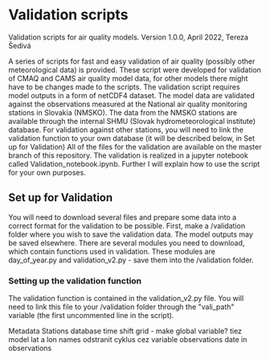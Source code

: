# Validation scripts
Validation scripts for air quality models.
Version 1.0.0, April 2022, Tereza Šedivá

A series of scripts for fast and easy validation of air quality (possibly other meteorological data) is provided.
These script were developed for validation of CMAQ and CAMS air quality model data, for other models there might have to be changes made to the scripts.
The validation script requires model outputs in a form of netCDF4 dataset.
The model data are validated against the observations measured at the National air quality monitoring stations in Slovakia (NMSKO).
The data from the NMSKO stations are available through the internal SHMU (Slovak hydrometeorological institute) database. 
For validation against other stations, you will need to link the validation function to your own database (it will be described below, in Set up for Validation)
All of the files for the validation are available on the master branch of this repository.
The validation is realized in a jupyter notebook called Validation_notebook.ipynb. 
Further I will explain how to use the script for your own purposes.

## Set up for Validation
You will need to download several files and prepare some data into a correct format for the validation to be possible.
First, make a /validation folder where you wish to save the validation data. The model outputs may be saved elsewhere.
There are several modules you need to download, which contain functions used in validation. These modules are day_of_year.py and validation_v2.py - save them into the /validation folder.

### Setting up the validation function
The validation function is contained in the validation_v2.py file. 
You will need to link this file to your /validation folder through the "vali_path" variable (the first uncommented line in the script).

Metadata
Stations database
time shift
grid - make global variable? tiez model lat a lon names
odstranit cyklus cez variable
observations
date in observations








